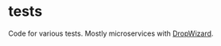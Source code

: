 # tests

Code for various tests. Mostly microservices with [DropWizard](https://www.dropwizard.io/1.3.8/docs/).
